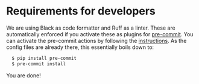 # Requirements for developers

We are using Black as code formatter and Ruff as a linter.  These are automatically enforced
if you activate these as plugins for [pre-commit](https://pre-commit.com).  You can activate
the pre-commit actions by following the [instructions](https://pre-commit.com/#installation).
As the config files are already there, this essentially boils down to:

``` bash
  $ pip install pre-commit
  $ pre-commit install
```

You are done!